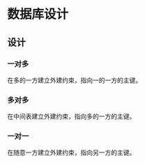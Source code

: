 # 数据库设计

## 设计
### 一对多
在多的一方建立外建约束，指向一的一方的主键。

### 多对多
在中间表建立外建约束，指向多的一方的主键。

### 一对一
在随意一方建立外建约束，指向另一方的主键。